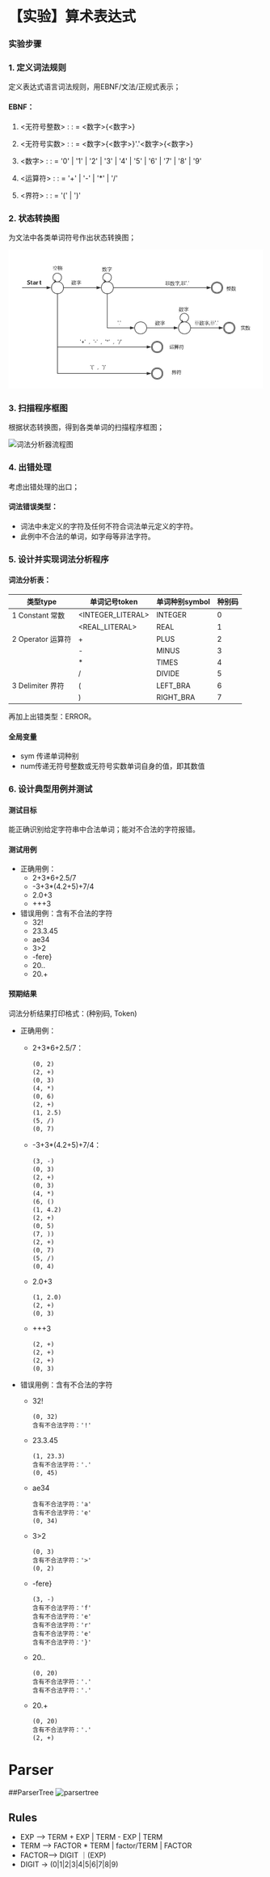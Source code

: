 # 【实验】算术表达式

### 实验步骤

### 1. 定义词法规则

定义表达式语言词法规则，用EBNF/文法/正规式表示；

#### EBNF：

1. \<无符号整数> : : = \<数字>{\<数字>}

2. \<无符号实数> : : =  \<数字>{\<数字>}'.'\<数字>{\<数字>}
3. \<数字> : : = '0' | '1' | '2' | '3' | '4' | '5' | '6' | '7' | '8' | '9'
4. \<运算符> : : = '+' | '-' | '\*' | '/'
5. \<界符> : : = '(' | ')'  

### 2. 状态转换图

为文法中各类单词符号作出状态转换图；

![算术表达式词法分析状态转换图](images/算术表达式词法分析状态转换图.jpg)

### 3. 扫描程序框图

根据状态转换图，得到各类单词的扫描程序框图；

![词法分析器流程图](images/词法分析器流程图.jpg)

### 4. 出错处理

考虑出错处理的出口；

#### 词法错误类型：

- 词法中未定义的字符及任何不符合词法单元定义的字符。
- 此例中不合法的单词，如字母等非法字符。

### 5. 设计并实现词法分析程序

#### 词法分析表：

| 类型type            | 单词记号token     | 单词种别symbol | 种别码 |
| ------------------- | ----------------- | -------------- | ------ |
| 1    Constant 常数  | <INTEGER_LITERAL> | INTEGER        | 0      |
|                     | <REAL_LITERAL>    | REAL           | 1      |
| 2   Operator 运算符 | +                 | PLUS           | 2      |
|                     | -                 | MINUS          | 3      |
|                     | *                 | TIMES          | 4      |
|                     | /                 | DIVIDE         | 5      |
| 3  Delimiter 界符   | (                 | LEFT_BRA       | 6      |
|                     | )                 | RIGHT_BRA      | 7      |

再加上出错类型：ERROR。

#### 全局变量

- sym 传递单词种别
- num传递无符号整数或无符号实数单词自身的值，即其数值

### 6. 设计典型用例并测试

#### 测试目标

能正确识别给定字符串中合法单词；能对不合法的字符报错。

#### 测试用例

- 正确用例：
  - 2+3\*6+2.5/7
  - -3+3\*(4.2+5)+7/4
  - 2.0+3
  - +++3
- 错误用例：含有不合法的字符
  - 32!
  - 23.3.45
  - ae34
  - 3>2
  - -fere}
  - 20..
  - 20.+

#### 预期结果

词法分析结果打印格式：(种别码, Token)

- 正确用例：

  - 2+3\*6+2.5/7：

    ```
    (0, 2)
    (2, +)
    (0, 3)
    (4, *)
    (0, 6)
    (2, +)
    (1, 2.5)
    (5, /)
    (0, 7)
    ```

  - -3+3\*(4.2+5)+7/4：

    ```
    (3, -)
    (0, 3)
    (2, +)
    (0, 3)
    (4, *)
    (6, ()
    (1, 4.2)
    (2, +)
    (0, 5)
    (7, ))
    (2, +)
    (0, 7)
    (5, /)
    (0, 4)
    ```

  - 2.0+3

    ```
    (1, 2.0)
    (2, +)
    (0, 3)
    ```

  - +++3

    ```
    (2, +)
    (2, +)
    (2, +)
    (0, 3)
    ```

- 错误用例：含有不合法的字符

  - 32!

    ```
    (0, 32)
    含有不合法字符：'!'
    ```

  - 23.3.45

    ```
    (1, 23.3)
    含有不合法字符：'.'
    (0, 45)
    ```

  - ae34

    ```
    含有不合法字符：'a'
    含有不合法字符：'e'
    (0, 34)
    ```

  - 3>2

    ```
    (0, 3)
    含有不合法字符：'>'
    (0, 2)
    ```

  - -fere}

    ```
    (3, -)
    含有不合法字符：'f'
    含有不合法字符：'e'
    含有不合法字符：'r'
    含有不合法字符：'e'
    含有不合法字符：'}'
    ```

  - 20..

    ```
    (0, 20)
    含有不合法字符：'.'
    含有不合法字符：'.'
    ```

  - 20.+

    ```
    (0, 20)
    含有不合法字符：'.'
    (2, +)
    ```
# Parser

##ParserTree
![parsertree](/Users/renyuan/Desktop/Calculator/CalculatorParserTree.png)

## Rules
* EXP —> TERM + EXP | TERM - EXP | TERM
* TERM —> FACTOR * TERM | factor/TERM | FACTOR
* FACTOR—> DIGIT ｜(EXP)
* DIGIT -> (0|1|2|3|4|5|6|7|8|9)